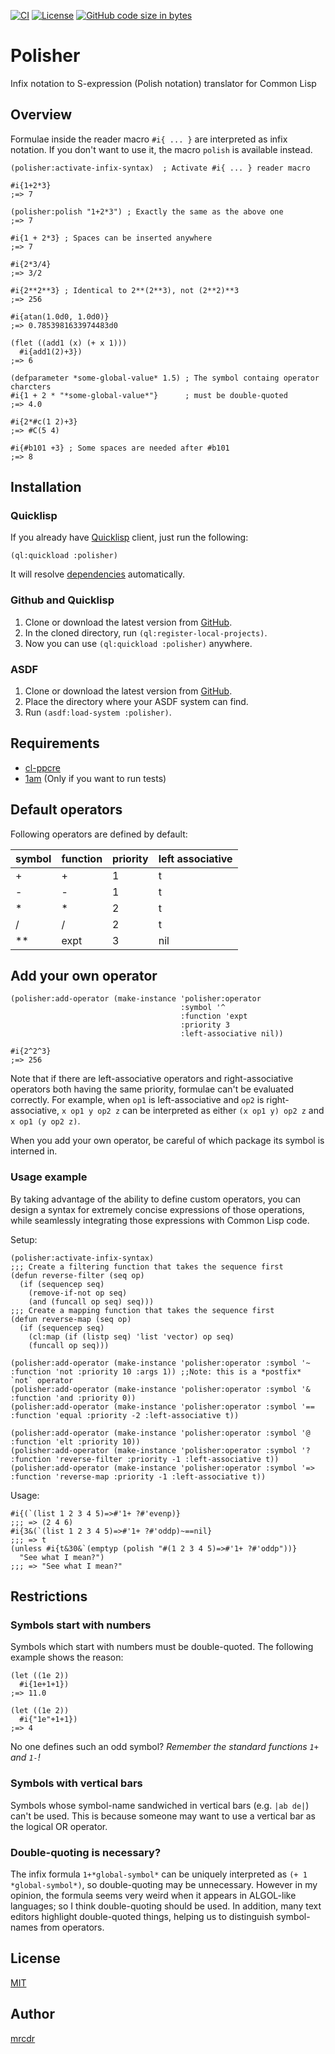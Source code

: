 [![CI](https://github.com/mrcdr/polisher/actions/workflows/ci.yml/badge.svg)](https://github.com/mrcdr/polisher/actions/workflows/ci.yml)
[![License](https://img.shields.io/badge/License-MIT-green.svg)]()
[![GitHub code size in bytes](https://img.shields.io/github/languages/code-size/mrcdr/polisher)]()

# Polisher
Infix notation to S-expression (Polish notation) translator for Common Lisp

## Overview
Formulae inside the reader macro `#i{ ... }` are interpreted as infix notation.
If you don't want to use it, the macro `polish` is available instead.

```common-lisp
(polisher:activate-infix-syntax)  ; Activate #i{ ... } reader macro

#i{1+2*3}
;=> 7

(polisher:polish "1+2*3") ; Exactly the same as the above one
;=> 7

#i{1 + 2*3} ; Spaces can be inserted anywhere
;=> 7

#i{2*3/4}
;=> 3/2

#i{2**2**3} ; Identical to 2**(2**3), not (2**2)**3
;=> 256

#i{atan(1.0d0, 1.0d0)}
;=> 0.7853981633974483d0

(flet ((add1 (x) (+ x 1)))
  #i{add1(2)+3})
;=> 6

(defparameter *some-global-value* 1.5) ; The symbol containg operator charcters
#i{1 + 2 * "*some-global-value*"}      ; must be double-quoted
;=> 4.0

#i{2*#c(1 2)+3}
;=> #C(5 4)

#i{#b101 +3} ; Some spaces are needed after #b101
;=> 8
```

## Installation
### Quicklisp
If you already have [Quicklisp](https://www.quicklisp.org/beta/) client,
just run the following:

``` common-lisp
(ql:quickload :polisher)
```

It will resolve [dependencies](https://github.com/mrcdr/polisher#requirements) automatically.

### Github and Quicklisp
1. Clone or download the latest version from [GitHub](https://github.com/mrcdr/polisher).
2. In the cloned directory, run `(ql:register-local-projects)`.
3. Now you can use `(ql:quickload :polisher)` anywhere.

### ASDF
1. Clone or download the latest version from [GitHub](https://github.com/mrcdr/polisher).
2. Place the directory where your ASDF system can find.
3. Run `(asdf:load-system :polisher)`.

## Requirements
- [cl-ppcre](https://edicl.github.io/cl-ppcre/)
- [1am](https://github.com/lmj/1am) (Only if you want to run tests)

## Default operators
Following operators are defined by default:

| symbol | function | priority | left associative |
|--------|----------|----------|------------------|
| +      | +        | 1        | t                |
| -      | -        | 1        | t                |
| \*     | \*       | 2        | t                |
| /      | /        | 2        | t                |
| \*\*   | expt     | 3        | nil              |

## Add your own operator

```common-lisp
(polisher:add-operator (make-instance 'polisher:operator
                                      :symbol '^
                                      :function 'expt
                                      :priority 3
                                      :left-associative nil))

#i{2^2^3}
;=> 256
```

Note that if there are left-associative operators and right-associative operators
both having the same priority, formulae can't be evaluated correctly.
For example, when `op1` is left-associative and `op2` is right-associative,
`x op1 y op2 z` can be interpreted as either `(x op1 y) op2 z` and
`x op1 (y op2 z)`.

When you add your own operator, be careful of which package
its symbol is interned in.

### Usage example

By taking advantage of the ability to define custom operators, you can design a syntax for extremely concise expressions of those operations, while seamlessly integrating those expressions with Common Lisp code.

Setup:

``` common-lisp
(polisher:activate-infix-syntax)
;;; Create a filtering function that takes the sequence first
(defun reverse-filter (seq op)
  (if (sequencep seq)
    (remove-if-not op seq)
    (and (funcall op seq) seq)))
;;; Create a mapping function that takes the sequence first
(defun reverse-map (seq op)
  (if (sequencep seq)
    (cl:map (if (listp seq) 'list 'vector) op seq)
    (funcall op seq)))

(polisher:add-operator (make-instance 'polisher:operator :symbol '~ :function 'not :priority 10 :args 1)) ;;Note: this is a *postfix* `not` operator
(polisher:add-operator (make-instance 'polisher:operator :symbol '& :function 'and :priority 0))
(polisher:add-operator (make-instance 'polisher:operator :symbol '== :function 'equal :priority -2 :left-associative t))

(polisher:add-operator (make-instance 'polisher:operator :symbol '@ :function 'elt :priority 10))
(polisher:add-operator (make-instance 'polisher:operator :symbol '? :function 'reverse-filter :priority -1 :left-associative t))
(polisher:add-operator (make-instance 'polisher:operator :symbol '=> :function 'reverse-map :priority -1 :left-associative t))

```

Usage:

``` common-lisp
#i{(`(list 1 2 3 4 5)=>#'1+ ?#'evenp)}
;;; => (2 4 6)
#i{3&(`(list 1 2 3 4 5)=>#'1+ ?#'oddp)~==nil}
;;; => t
(unless #i{t&30&`(emptyp (polish "#(1 2 3 4 5)=>#'1+ ?#'oddp"))} 
  "See what I mean?")
;;; => "See what I mean?"
```


## Restrictions
### Symbols start with numbers
Symbols which start with numbers must be double-quoted.
The following example shows the reason:
``` common-lisp
(let ((1e 2))
  #i{1e+1+1})
;=> 11.0

(let ((1e 2))
  #i{"1e"+1+1})
;=> 4
```

No one defines such an odd symbol? _Remember the standard functions `1+` and `1-`!_

### Symbols with vertical bars
Symbols whose symbol-name sandwiched in vertical bars (e.g. `|ab de|`) can't be used.
This is because someone may want to use a vertical bar as the logical OR operator.

### Double-quoting is necessary?
The infix formula `1+*global-symbol*` can be uniquely interpreted as `(+ 1 *global-symbol*)`,
so double-quoting may be unnecessary.
However in my opinion, the formula seems very weird when it appears in ALGOL-like languages;
so I think double-quoting should be used.
In addition, many text editors highlight double-quoted things, helping us to distinguish
symbol-names from operators.



## License
[MIT](https://github.com/mrcdr/polisher/blob/master/LICENSE)

## Author
[mrcdr](https://github.com/mrcdr)
